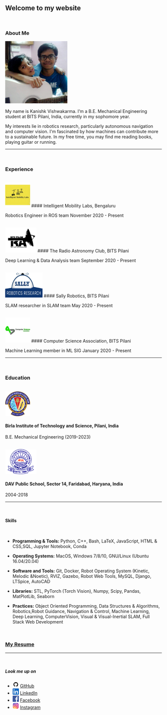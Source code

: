 ## Welcome to my website



<br/>

### About Me

<img src="img/cropped.png" class="img-responsive" alt="" width="200" height="200" />

My name is Kanishk Vishwakarma. I’m a B.E. Mechanical Engineering student at BITS Pilani, India, currently in my sophomore year. 

My interests lie in robotics research, particularly autonomous navigation and computer vision. I'm fascinated by how machines can contribute more to a sustainable future. In my free time, you may find me reading books, playing guitar or running.

___

<br/>


### Experience

<br/>
<img src="img/iml.png" class="img-responsive" alt="" width="80" height="80" />
#### Intelligent Mobility Labs, Bengaluru

Robotics Engineer in ROS team
November 2020 - Present


<br/>
<img src="img/trac.png" class="img-responsive" alt="" width="100" height="80" />
#### The Radio Astronomy Club, BITS Pilani

Deep Learning & Data Analysis team
September 2020 - Present


<br/>
<img src="img/sally.png" class="img-responsive" alt="" width="120" height="80" />
#### Sally Robotics, BITS Pilani

SLAM researcher in SLAM team
May 2020 - Present


<br/>
<img src="img/csa.png" class="img-responsive" alt="" width="80" height="80" />
#### Computer Science Association, BITS Pilani

Machine Learning member in ML SIG
January 2020 - Present


___


<br/>


### Education
<br/>
<img src="img/bits.png" class="img-responsive" alt="" width="80" height="80" />

#### Birla Institute of Technology and Science, Pilani, India

B.E. Mechanical Engineering (2019-2023)


<br/>
<img src="img/dav.png" class="img-responsive" alt="" width="100" height="80" />

#### DAV Public School, Sector 14, Faridabad, Haryana, India

2004-2018


___

<br/>



#### Skills

<br/>

- **Programming & Tools:** Python, C++, Bash, LaTeX, JavaScript, HTML & CSS,SQL, Jupyter Notebook, Conda


- **Operating Systems:** MacOS, Windows 7/8/10, GNU/Linux (Ubuntu 16.04/20.04)


- **Software and Tools:** Git, Docker, Robot Operating System (Kinetic, Melodic &Noetic), RVIZ, Gazebo, Robot Web Tools, MySQL, Django, LTSpice, AutoCAD


- **Libraries:** STL, PyTorch (Torch Vision), Numpy, Scipy, Pandas, MatPlotLib, Seaborn


- **Practices:** Object Oriented Programming, Data Structures & Algorithms, Robotics,Robot Guidance, Navigation & Control, Machine Learning, Deep Learning, ComputerVision, Visual & Visual-Inertial SLAM, Full Stack Web Development

<br/>

### [My Resume](https://www.overleaf.com/read/hrdhdsjjkcgn)

___


<br/>


##### Look me up on
- <img src="img/github.png" class="img-responsive" alt="" width="20" height="20" /> [GitHub](https://github.com/kanishk598)
- <img src="img/linkedin.png" class="img-responsive" alt="" width="20" height="20" /> [LinkedIn](https://www.linkedin.com/in/kanishk-vishwakarma-880457190/)
- <img src="img/facebook.png" class="img-responsive" alt="" width="20" height="20" /> [Facebook](https://www.facebook.com/kanishk.vishwakarma.3/)
- <img src="img/insta.png" class="img-responsive" alt="" width="20" height="20" /> [Instagram](https://www.instagram.com/konixboi/)
